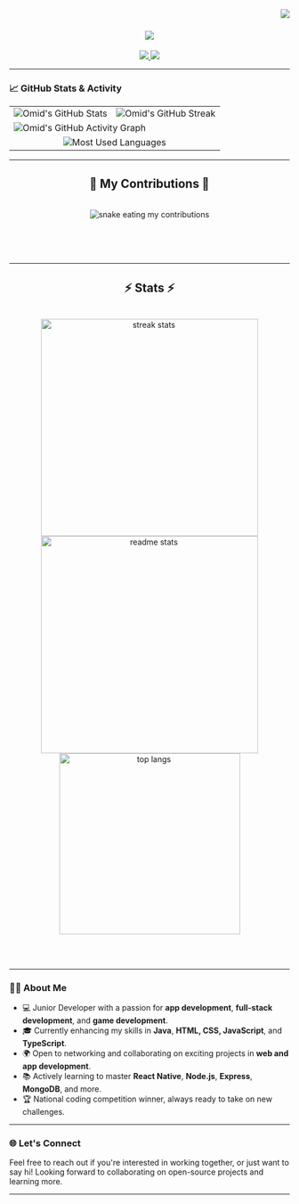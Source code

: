 <img align="right" src="https://visitor-badge.laobi.icu/badge?page_id=Omid2831.Omid2831" />

<h1 align="center">
    <img src="https://readme-typing-svg.herokuapp.com/?font=Righteous&size=35&center=true&vCenter=true&width=500&height=70&duration=4000&lines=Hi+There!+👋;+I'm+Omid+Mehrabi!;">
</h1>

<div align="center">
  <a href="mailto:mehrabiomid8282@gmail.com">
    <img src="https://img.shields.io/badge/Gmail-333333?style=for-the-badge&logo=gmail&logoColor=red" />
  </a> 
  <a href="https://www.linkedin.com/in/omid-mehrabi-2638792a5/" target="_blank">
    <img src="https://img.shields.io/badge/LinkedIn-0077B5?style=for-the-badge&logo=linkedin&logoColor=white" />
  </a>
</div>

---

### 📈 GitHub Stats & Activity

<div align="center">
  <table>
    <tr>
      <td>
        <img src="https://github-readme-stats.vercel.app/api?username=Omid2831&show_icons=true&theme=bear&hide=contribs,prs" alt="Omid's GitHub Stats" />
      </td>
      <td>
        <img src="https://github-readme-streak-stats.herokuapp.com/?user=Omid2831&theme=dark&hide_border=true" alt="Omid's GitHub Streak" />
      </td>
    </tr>
    <tr>
      <td colspan="2">
        <img src="https://github-readme-activity-graph.vercel.app/graph?username=Omid2831&theme=dracula" alt="Omid's GitHub Activity Graph" />
      </td>
    </tr>
    <tr>
      <td colspan="2" align="center">
        <img src="https://github-readme-stats.vercel.app/api/top-langs/?username=Omid2831&layout=compact&theme=bear" alt="Most Used Languages" />
      </td>
    </tr>
  </table>
</div>

---

<div align="center">
  <h2>🐍 My Contributions 🐍</h2>
  <br>
  <img alt="snake eating my contributions" src="https://raw.githubusercontent.com/Omid2831/Omid2831/output/github-contribution-grid-snake.svg" />
  
  <br/><br/><br/>
</div>

<hr/>

<h2 align="center">⚡ Stats ⚡</h2>
<br>
<div align="center">
  <img width=390 src="https://github-readme-streak-stats.herokuapp.com/?user=Omid2831&theme=react&border_radius=10" alt="streak stats"/>
  <img width=390 src="https://github-readme-stats.vercel.app/api?username=Omid2831&show_icons=true&theme=react&rank_icon=github&border_radius=10" alt="readme stats" />
  <br/>
  <img width=325 align="center" src="https://github-readme-stats.vercel.app/api/top-langs/?username=Omid2831&hide=HTML&langs_count=8&layout=compact&theme=react&border_radius=10&size_weight=0.5&count_weight=0.5&exclude_repo=github-readme-stats" alt="top langs" />
</div>

<br/><br/>

---

### 👨‍💻 About Me
- 💻 Junior Developer with a passion for **app development**, **full-stack development**, and **game development**.
- 🎓 Currently enhancing my skills in **Java**, **HTML, CSS, JavaScript**, and **TypeScript**.
- 🌍 Open to networking and collaborating on exciting projects in **web and app development**.
- 📚 Actively learning to master **React Native**, **Node.js**, **Express**, **MongoDB**, and more.
- 🏆 National coding competition winner, always ready to take on new challenges.

---

### 🌐 Let's Connect
Feel free to reach out if you're interested in working together, or just want to say hi! Looking forward to collaborating on open-source projects and learning more.

---
